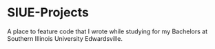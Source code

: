 # SIUE-Projects
A place to feature code that I wrote while studying for my Bachelors at Southern Illinois University Edwardsville.
